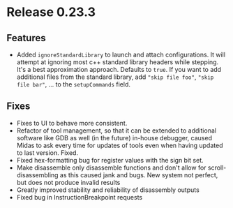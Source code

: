# Release 0.23.3

## Features
- Added `ignoreStandardLibrary` to launch and attach configurations. It will attempt at ignoring most c++ standard library headers while stepping. It's a best approximation approach. Defaults to `true`. If you want to add additional files from the standard library, add `"skip file foo"`, `"skip file bar"`, ... to the `setupCommands` field.


## Fixes
- Fixes to UI to behave more consistent.
- Refactor of tool management, so that it can be extended to additional software like GDB as well (in the future) in-house debugger, caused Midas to ask every time for updates of tools even when having updated to last version. Fixed.
- Fixed hex-formatting bug for register values with the sign bit set.
- Make disassemble only disassemble functions and don't allow for scroll-disassembling as this caused jank and bugs. New system not perfect, but does not produce invalid results
- Greatly improved stability and reliability of disassembly outputs
- Fixed bug in InstructionBreakpoint requests